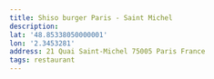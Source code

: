 ```yaml
---
title: Shiso burger Paris - Saint Michel
description:
lat: '48.85338050000001'
lon: '2.3453281'
address: 21 Quai Saint-Michel 75005 Paris France
tags: restaurant
---
```

